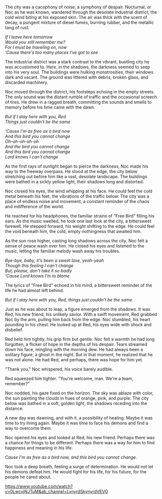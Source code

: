 The city was a cacophony of noise, a symphony of despair. Nocturnal, or Noc as he was known, wandered through the desolate industrial district, the cold wind biting at his exposed skin. The air was thick with the scent of decay, a pungent mixture of diesel fumes, burning rubber, and the metallic tang of rust.

*If I leave here tomorrow*  
*Would you still remember me?*  
*For I must be traveling on, now*  
*'Cause there's too many places I've got to see*

The industrial district was a stark contrast to the vibrant, bustling city he was accustomed to. Here, in the shadows, the darkness seemed to seep into his very soul. The buildings were hulking monstrosities, their windows dark and vacant. The ground was littered with debris, broken glass, and discarded machinery.

Noc moved through the district, his footsteps echoing in the empty streets. The only sound was the distant rumble of traffic and the occasional screech of tires. He drew in a ragged breath, committing the sounds and smells to memory before his time came with the dawn.

*But if I stay here with you, Red*  
*Things just couldn't be the same*

*'Cause I'm as free as a bird now*  
*And this bird you cannot change*  
*Oh-oh-oh-oh-oh*  
*And the bird you cannot change*  
*And this bird you cannot change*  
*Lord knows I can't change*

As the first rays of sunlight began to pierce the darkness, Noc made his way to the freeway overpass. He stood at the edge, the city below stretching out before him like a vast, desolate landscape. The buildings were bathed in a sickly yellow light, their shadows long and distorted.

Noc closed his eyes, the wind whipping at his face. He could feel the cold metal beneath his feet, the vibrations of the traffic below. The city was a place of endless noise and movement, a constant reminder of the chaos and indifference of the world.

He reached for his headphones, the familiar strains of "Free Bird" filling his ears. As the music swelled, he took one last look at the city, a bittersweet farewell. He stepped forward, his weight shifting to the edge. He could feel the void beneath him, the cold, empty nothingness that awaited him.

As the sun rose higher, casting long shadows across the city, Noc felt a sense of peace wash over him. He closed his eyes and listened to the music, letting the familiar melody wash away his troubles.

*Bye-bye, baby, it's been a sweet love, yeah-yeah*  
*Though this feeling I can't change*  
*But, please, don't take it so badly*  
*'Cause Lord knows I'm to blame*

The lyrics of "Free Bird" echoed in his mind, a bittersweet reminder of the life he had almost left behind.

_But if I stay here with you, Red, things just couldn't be the same._

Just as he was about to leap, a figure emerged from the shadows. It was Red, his new friend, his unlikely savior. With a swift movement, Red grabbed Noc by the arm, pulling him back from the edge. Noc stumbled, his heart pounding in his chest. He looked up at Red, his eyes wide with shock and disbelief.

Red held him tightly, his grip firm but gentle. Noc felt a warmth he had long forgotten, a flicker of hope in the depths of his despair. Tears streamed down his face, mingling with the morning dew. He had always been a solitary figure, a ghost in the night. But in that moment, he realized that he was not alone. He had Red, and perhaps, there was hope for him yet.

"Thank you," Noc whispered, his voice barely audible.

Red squeezed him tighter. "You're welcome, man. We're a team, remember?"

Noc nodded, his gaze fixed on the horizon. The sky was ablaze with color, the sun painting the clouds in hues of orange, pink, and purple. The city below was bathed in a soft, golden light, the shadows receding into the distance.

A new day was dawning, and with it, a possibility of healing. Maybe it was time to try living again. Maybe it was time to face his demons and find a way to overcome them.

Noc opened his eyes and looked at Red, his new friend. Perhaps there was a chance for things to be different. Perhaps there was a way for him to find happiness and meaning in his life.

_Cause I'm as free as a bird now, and this bird you cannot change._

Noc took a deep breath, feeling a surge of determination. He would not let his demons defeat him. He would fight for his life, for his future, for the people he cared about.

https://www.youtube.com/watch?v=0LwcvjNJTuM&ab_channel=LynyrdSkynyrdVEVO
